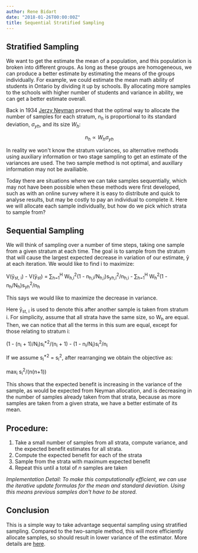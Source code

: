 ```yaml
---
author: Rene Bidart
date: "2018-01-26T00:00:00Z"
title: Sequential Stratified Sampling
---
```


## Stratified Sampling
We want to get the estimate the mean of a population, and this population is broken into different groups. As long as these groups are homogeneous, we can produce a better estimate by estimating the means of the groups individually. For example, we could estimate the mean math ability of students in Ontario by dividing it up by schools. By allocating more samples to the schools with higher number of students and variance in ability, we can get a better estimate overall. 

Back in 1934 [Jerzy Neyman](http://www.stat.cmu.edu/~brian/905-2008/papers/neyman-1934-jrss.pdf) proved that the optimal way to allocate the number of samples for each stratum, $n_h$ is proportional to its standard deviation, $\sigma_{yh}$, and its size $W_h$: 

$$
n_h \propto W_h\sigma_{yh}
$$

In reality we won't know the stratum variances, so alternative methods using auxiliary information or two stage sampling to get an estimate of the variances are used. The two sample method is not optimal, and auxillary information may not be availiable. 

Today there are situations where we can take samples sequentially, which may not have been possible when these methods were first developed, such as with an online survey where it is easy to distribute and quick to analyse results, but may be costly to pay an individual to complete it. Here we will allocate each sample individually, but how do we pick which strata to sample from?


## Sequential Sampling

We will think of sampling over a number of time steps, taking one sample from a given stratum at each time. The goal is to sample from the stratum that will cause the largest expected decrease in variation of our estimate, ȳ at each iteration. We would like to find i to maximize:

V(ȳ<sub>st, i</sub>) - V(ȳ<sub>st</sub>) = ∑<sub>h=1</sub><sup>H</sup> W<sub>h,i</sub><sup>2</sup>(1 - n<sub>h,i</sub>/N<sub>h,i</sub>)s<sub>yh,i</sub><sup>2</sup>/n<sub>h,i</sub> - ∑<sub>h=1</sub><sup>H</sup> W<sub>h</sub><sup>2</sup>(1 - n<sub>h</sub>/N<sub>h</sub>)s<sub>yh</sub><sup>2</sup>/n<sub>h</sub>

This says we would like to maximize the decrease in variance.

Here ȳ<sub>st, i</sub> is used to denote this after another sample is taken from stratum i. For simplicity, assume that all strata have the same size, so W<sub>h</sub> are equal. Then, we can notice that all the terms in this sum are equal, except for those relating to stratum i:

(1 - (n<sub>i</sub> + 1)/N<sub>i</sub>)s<sub>i</sub><sup>*2</sup>/(n<sub>i</sub> + 1) - (1 - n<sub>i</sub>/N<sub>i</sub>)s<sub>i</sub><sup>2</sup>/n<sub>i</sub>

If we assume s<sub>i</sub><sup>*2</sup> = s<sub>i</sub><sup>2</sup>, after rearranging we obtain the objective as:

max<sub>i</sub> s<sub>i</sub><sup>2</sup>/(n(n+1))

This shows that the expected benefit is increasing in the variance of the sample, as would be expected from Neyman allocation, and is decreasing in the number of samples already taken from that strata, because as more samples are taken from a given strata, we have a better estimate of its mean.


## Procedure:
1. Take a small number of samples from all strata, compute variance, and the expected benefit estimates for all strata.
2. Compute the expected benefit for each of the strata
3. Sample from the strata with maximum expected benefit
4. Repeat this until a total of $n$ samples are taken

*Implementation Detail:  To make this computationally efficient, we can use the iterative update formulas for the mean and standard deviation. Using this means previous samples don't have to be stored.*

## Conclusion
This is a simple way to take advantage sequental sampling using stratified sampling. Compared to the two-sample method, this will more efficiently allocate samples, so should result in lower variance of the estimator. More details are [here](https://github.com/renebidart/stratified-sampling).





